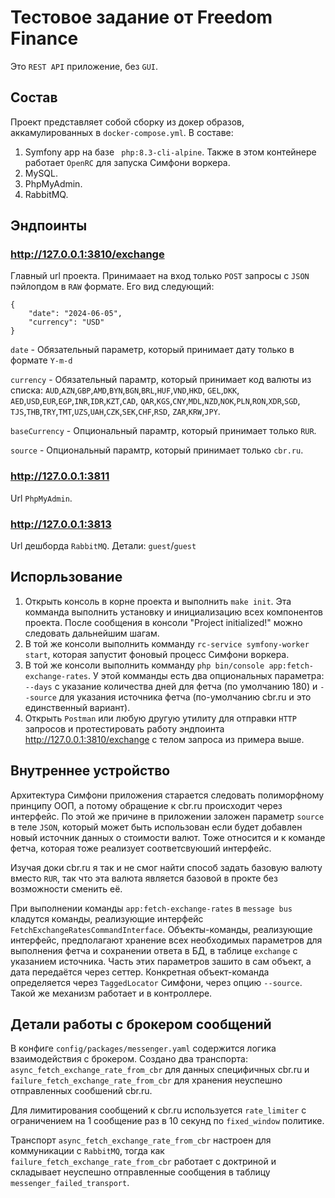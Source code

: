 # Тестовое задание от Freedom Finance
Это `REST API` приложение, без `GUI`.

## Состав
Проект представляет собой сборку из докер образов, аккамулированных в `docker-compose.yml`.
В составе:
1. Symfony app на базе ` php:8.3-cli-alpine`. Также в этом контейнере работает `OpenRC` для запуска Симфони воркера.
2. MySQL.
3. PhpMyAdmin.
4. RabbitMQ.

## Эндпоинты
### http://127.0.0.1:3810/exchange
Главный url проекта. Принимаает на вход только `POST` запросы с `JSON` пэйлопдом в `RAW` формате.
Его вид следующий:
```
{
    "date": "2024-06-05",
    "currency": "USD"
}
```
`date` - Обязательный параметр, который принимает дату только в формате `Y-m-d`

`currency` - Обязательный парамтр, который принимает код валюты из списка: `AUD`,`AZN`,`GBP`,`AMD`,`BYN`,`BGN`,`BRL`,`HUF`,`VND`,`HKD`,
`GEL`,`DKK`, `AED`,`USD`,`EUR`,`EGP`,`INR`,`IDR`,`KZT`,`CAD`,
`QAR`,`KGS`,`CNY`,`MDL`,`NZD`,`NOK`,`PLN`,`RON`,`XDR`,`SGD`,
`TJS`,`THB`,`TRY`,`TMT`,`UZS`,`UAH`,`CZK`,`SEK`,`CHF`,`RSD`,
`ZAR`,`KRW`,`JPY`.

`baseCurrency` - Опциональный парамтр, который принимает только `RUR`.

`source` - Опциональный парамтр, который принимает только `cbr.ru`.

### http://127.0.0.1:3811
Url `PhpMyAdmin`.

### http://127.0.0.1:3813
Url дешборда `RabbitMQ`. Детали: `guest`/`guest`

## Испорльзование
1. Открыть консоль в корне проекта и выполнить `make init`. Эта комманда выполнить установку и инициализацию всех компонентов проекта. После сообщения в консоли "Project initialized!" можно следовать дальнейшим шагам.
2. В той же консоли выполнить комманду `rc-service symfony-worker start`, которая запустит фоновый процесс Симфони воркера.
3. В той же консоли выполнить комманду `php bin/console app:fetch-exchange-rates`. У этой комманды есть два опциональных параметра: `--days` с указание количества дней для фетча (по умолчанию 180) и `--source` для указания источника фетча (по-умолчанию cbr.ru и это единственный вариант).
4. Открыть `Postman` или любую другую утилиту для отправки `HTTP` запросов и протестировать работу эндпоинта http://127.0.0.1:3810/exchange с телом запроса из примера выше.

## Внутреннее устройство
Архитектура Симфони приложения старается следовать полиморфному принципу ООП, а потому обращение к cbr.ru происходит через интерфейс.
По этой же причине в приложении заложен параметр `source` в теле `JSON`, который может быть использован если будет добавлен новый источник данных о стоимости валют.
Тоже относится и к команде фетча, которая тоже реализует соответсвуюший интерфейс.

Изучая доки сbr.ru я так и не смог найти способ задать базовую валюту вместо `RUR`, так что эта валюта является базовой в прокте без возможности сменить её.

При выполнении команды `app:fetch-exchange-rates` в `message bus` кладутся команды, реализующие интерфейс `FetchExchangeRatesCommandInterface`.
Объекты-команды, реализующие интерфейс, предполагают хранение всех необходимых параметров для выполнения фетча и сохранении ответа в БД, в таблице `exchange` с указанием источника.
Часть этих параметров зашито в сам объект, а дата передаётся через сеттер.
Конкретная объект-команда определяется через `TaggedLocator` Симфони, через опцию `--source`. Такой же механизм работает и в контроллере.

## Детали работы с брокером сообщений
В конфиге `config/packages/messenger.yaml` содержится логика взаимодействия с брокером. Создано два транспорта: `async_fetch_exchange_rate_from_cbr` для данных специфичных cbr.ru и `failure_fetch_exchange_rate_from_cbr` для хранения неуспешно отправленных сообшений cbr.ru. 

Для лимитирования сообщений к cbr.ru используется `rate_limiter` с ограничением на 1 сообщение раз в 10 секунд по `fixed_window` политике.

Транспорт `async_fetch_exchange_rate_from_cbr` настроен для коммуникации с `RabbitMQ`, тогда как `failure_fetch_exchange_rate_from_cbr` работает с доктриной и складывает неуспешно отправленные сообщения в таблицу `messenger_failed_transport`.

